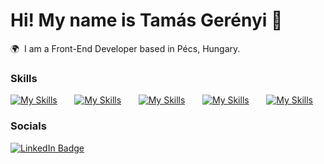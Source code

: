 Hi! My name is Tamás Gerényi 👋
========================================================================================================================================

🌍  I am a Front-End Developer based in Pécs, Hungary.
<br/>

### Skills

[![My Skills](https://skillicons.dev/icons?i=html,css)](https://skillicons.dev) &nbsp;&nbsp;&nbsp;&nbsp;&nbsp; [![My Skills](https://skillicons.dev/icons?i=js,ts)](https://skillicons.dev) &nbsp;&nbsp;&nbsp;&nbsp;&nbsp; [![My Skills](https://skillicons.dev/icons?i=react,next)](https://skillicons.dev) &nbsp;&nbsp;&nbsp;&nbsp;&nbsp; [![My Skills](https://skillicons.dev/icons?i=tailwind,scss)](https://skillicons.dev) &nbsp;&nbsp;&nbsp;&nbsp;&nbsp; [![My Skills](https://skillicons.dev/icons?i=figma)](https://skillicons.dev)
<br/>

### Socials

<div id="badges">
  <a href="https://www.linkedin.com/in/tamasgerenyi/">
    <img src="https://img.shields.io/badge/LinkedIn-blue?style=for-the-badge&logo=linkedin&logoColor=white" alt="LinkedIn Badge"/>
  </a>
</div>
